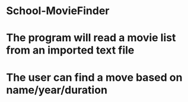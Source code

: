 # School-MovieFinder
# The program will read a movie list from an imported text file
# The user can find a move based on name/year/duration
